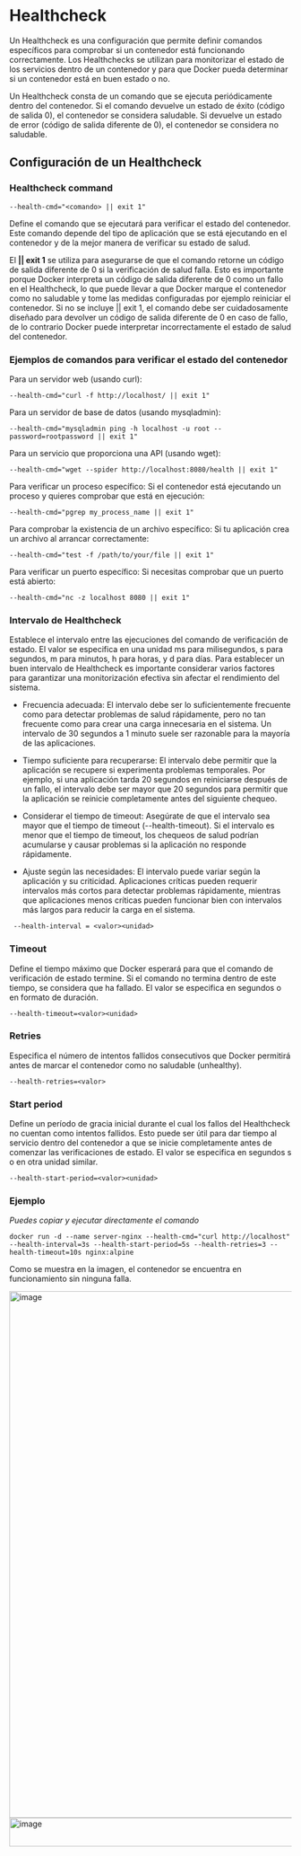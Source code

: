 # Healthcheck
Un Healthcheck es una configuración que permite definir comandos específicos para comprobar si un contenedor está funcionando correctamente. Los Healthchecks se utilizan para monitorizar el estado de los servicios dentro de un contenedor y para que Docker pueda determinar si un contenedor está en buen estado o no.

Un Healthcheck consta de un comando que se ejecuta periódicamente dentro del contenedor. Si el comando devuelve un estado de éxito (código de salida 0), el contenedor se considera saludable. Si devuelve un estado de error (código de salida diferente de 0), el contenedor se considera no saludable.

## Configuración de un Healthcheck
### Healthcheck command
```
--health-cmd="<comando> || exit 1"
```
Define el comando que se ejecutará para verificar el estado del contenedor. Este comando depende del tipo de aplicación que se está ejecutando en el contenedor y de la mejor manera de verificar su estado de salud. 

El **|| exit 1** se utiliza para asegurarse de que el comando retorne un código de salida diferente de 0 si la verificación de salud falla. Esto es importante porque Docker interpreta un código de salida diferente de 0 como un fallo en el Healthcheck, lo que puede llevar a que Docker marque el contenedor como no saludable y tome las medidas configuradas por ejemplo reiniciar el contenedor.
Si no se incluye || exit 1, el comando debe ser cuidadosamente diseñado para devolver un código de salida diferente de 0 en caso de fallo, de lo contrario Docker puede interpretar incorrectamente el estado de salud del contenedor.
### Ejemplos de comandos para verificar el estado del contenedor
Para un servidor web (usando curl):
```
--health-cmd="curl -f http://localhost/ || exit 1"
```
Para un servidor de base de datos (usando mysqladmin):
```
--health-cmd="mysqladmin ping -h localhost -u root --password=rootpassword || exit 1"
```
Para un servicio que proporciona una API (usando wget):
```
--health-cmd="wget --spider http://localhost:8080/health || exit 1"
```
Para verificar un proceso específico:
Si el contenedor está ejecutando un proceso y quieres comprobar que está en ejecución:
```
--health-cmd="pgrep my_process_name || exit 1"
```
Para comprobar la existencia de un archivo específico:
Si tu aplicación crea un archivo al arrancar correctamente:
```
--health-cmd="test -f /path/to/your/file || exit 1"
```
Para verificar un puerto específico:
Si necesitas comprobar que un puerto está abierto:
```
--health-cmd="nc -z localhost 8080 || exit 1"
```
### Intervalo de Healthcheck 
Establece el intervalo entre las ejecuciones del comando de verificación de estado. El valor se especifica en una unidad ms para milisegundos, s para segundos, m para minutos, h para horas, y d para días. Para establecer un buen intervalo de Healthcheck es importante considerar varios factores para garantizar una monitorización efectiva sin afectar el rendimiento del sistema. 

- Frecuencia adecuada: El intervalo debe ser lo suficientemente frecuente como para detectar problemas de salud rápidamente, pero no tan frecuente como para crear una carga innecesaria en el sistema. Un intervalo de 30 segundos a 1 minuto suele ser razonable para la mayoría de las aplicaciones.

- Tiempo suficiente para recuperarse: El intervalo debe permitir que la aplicación se recupere si experimenta problemas temporales. Por ejemplo, si una aplicación tarda 20 segundos en reiniciarse después de un fallo, el intervalo debe ser mayor que 20 segundos para permitir que la aplicación se reinicie completamente antes del siguiente chequeo.

- Considerar el tiempo de timeout: Asegúrate de que el intervalo sea mayor que el tiempo de timeout (--health-timeout). Si el intervalo es menor que el tiempo de timeout, los chequeos de salud podrían acumularse y causar problemas si la aplicación no responde rápidamente.

- Ajuste según las necesidades: El intervalo puede variar según la aplicación y su criticidad. Aplicaciones críticas pueden requerir intervalos más cortos para detectar problemas rápidamente, mientras que aplicaciones menos críticas pueden funcionar bien con intervalos más largos para reducir la carga en el sistema.
```
 --health-interval = <valor><unidad>
```

### Timeout
Define el tiempo máximo que Docker esperará para que el comando de verificación de estado termine. Si el comando no termina dentro de este tiempo, se considera que ha fallado. El valor se especifica en segundos o en formato de duración.
```
--health-timeout=<valor><unidad>
```
### Retries
Especifica el número de intentos fallidos consecutivos que Docker permitirá antes de marcar el contenedor como no saludable (unhealthy).
```
--health-retries=<valor>
```
### Start period
Define un período de gracia inicial durante el cual los fallos del Healthcheck no cuentan como intentos fallidos. Esto puede ser útil para dar tiempo al servicio dentro del contenedor a que se inicie completamente antes de comenzar las verificaciones de estado. El valor se especifica en segundos s o en otra unidad similar.
```
--health-start-period=<valor><unidad>
```

### Ejemplo
_Puedes copiar y ejecutar directamente el comando_

```
docker run -d --name server-nginx --health-cmd="curl http://localhost" --health-interval=3s --health-start-period=5s --health-retries=3 --health-timeout=10s nginx:alpine
```
Como se muestra en la imagen, el contenedor se encuentra en funcionamiento sin ninguna falla.

<img width="1268" height="938" alt="image" src="https://github.com/user-attachments/assets/7e7a51d1-11b0-4939-849d-59568fc8c0a1" />


<img width="979" height="51" alt="image" src="https://github.com/user-attachments/assets/3095a739-be4d-444c-b743-a42f1ed2df8e" />

